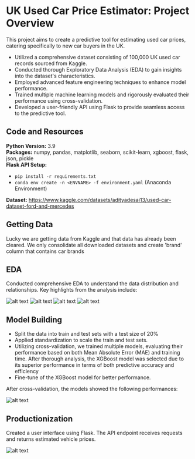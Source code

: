 # UK Used Car Price Estimator: Project Overview 
This project aims to create a predictive tool for estimating used car prices, catering specifically to new car buyers in the UK.

- Utilized a comprehensive dataset consisting of 100,000 UK used car records sourced from Kaggle.
- Conducted thorough Exploratory Data Analysis (EDA) to gain insights into the dataset's characteristics.
- Employed advanced feature engineering techniques to enhance model performance.
- Trained multiple machine learning models and rigorously evaluated their performance using cross-validation.
- Developed a user-friendly API using Flask to provide seamless access to the predictive tool.


## Code and Resources 
**Python Version:** 3.9  
**Packages:** numpy, pandas, matplotlib, seaborn, scikit-learn, xgboost, flask, json, pickle  
**Flask API Setup:**
- ```pip install -r requirements.txt```  
- ```conda env create -n <ENVNAME> -f environment.yaml``` (Anaconda Environment)

**Dataset:** https://www.kaggle.com/datasets/adityadesai13/used-car-dataset-ford-and-mercedes 

## Getting Data
Lucky we are getting data from Kaggle and that data has already been cleared. We only consolidate all downloaded datasets and create 'brand' column 
that contains car brands
## EDA
Conducted comprehensive EDA to understand the data distribution and relationships. Key highlights from the analysis include:

![alt text](https://github.com/polaternez/predicting_used_car_price_UK/blob/master/reports/figures/price_dist.jpg "Car Price Distribution")
![alt text](https://github.com/polaternez/predicting_used_car_price_UK/blob/master/reports/figures/age.jpg "Car Price by Age")
![alt text](https://github.com/polaternez/predicting_used_car_price_UK/blob/master/reports/figures/brand.jpg "Car Price by Brand")
![alt text](https://github.com/polaternez/predicting_used_car_price_UK/blob/master/reports/figures/correlation.jpg "Correlation")

## Model Building 
- Split the data into train and test sets with a test size of 20%
- Applied standardization to scale the train and test sets.
- Utilizing cross-validation, we trained multiple models, evaluating their performance based on both Mean Absolute Error (MAE) and training time. After thorough analysis, the XGBoost model was selected due to its superior performance in terms of both predictive accuracy and efficiency
- Fine-tune of the XGBoost model for better performance.

After cross-validation, the models showed the following performances:

![alt text](https://github.com/polaternez/predicting_used_car_price_UK/blob/master/reports/figures/model_performance.png "Model Performances")


## Productionization 
Created a user interface using Flask. The API endpoint receives requests and returns estimated vehicle prices.

![alt text](https://github.com/polaternez/predicting_used_car_price_UK/blob/master/reports/figures/flask-api.png "UK Used Car Price Estimator")



